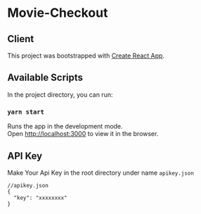 # Movie-Checkout

## Client

This project was bootstrapped with [Create React App](https://github.com/facebook/create-react-app).

## Available Scripts

In the project directory, you can run:

### `yarn start`

Runs the app in the development mode.<br />
Open [http://localhost:3000](http://localhost:3000) to view it in the browser.

## API Key

Make Your Api Key in the root directory under name `apikey.json`

```
//apikey.json
{
  "key": "xxxxxxxx"
}
```